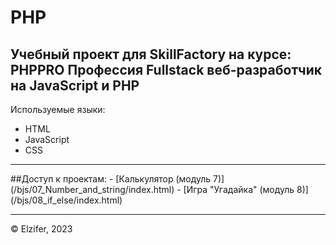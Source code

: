 PHP
========

Учебный проект для SkillFactory на курсе: PHPPRO
**Профессия Fullstack веб-разработчик на JavaScript и PHP**
-------------------

Используемые языки: 
- HTML  
- JavaScript 
- CSS

<hr>
##Доступ к проектам: 
- [Калькулятор (модуль 7)] (/bjs/07_Number_and_string/index.html) 
- [Игра "Угадайка" (модуль 8)] (/bjs/08_if_else/index.html)

<hr>
<span>&copy;&nbsp;Elzifer, 2023</span><br><br>